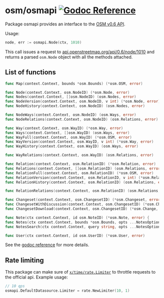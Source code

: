 osm/osmapi [![Godoc Reference](https://godoc.org/github.com/ich5003/small-osm/osmapi?status.svg)](https://godoc.org/github.com/ich5003/small-osm/osmapi)
==========

Package osmapi provides an interface to the [OSM v0.6 API](https://wiki.openstreetmap.org/wiki/API_v0.6).

Usage:

```go
node, err := osmapi.Node(ctx, 1010)
```

This call issues a request to [api.openstreetmap.org/api/0.6/node/1010](https://api.openstreetmap.org/api/0.6/node/1010)
and returns a parsed `osm.Node` object with all the methods attached.

## List of functions

```go
func Map(context.Context, bounds *osm.Bounds) (*osm.OSM, error)

func Node(context.Context, osm.NodeID) (*osm.Node, error)
func Nodes(context.Context, []osm.NodeID) (osm.Nodes, error)
func NodeVersion(context.Context, osm.NodeID, v int) (*osm.Node, error)
func NodeHistory(context.Context, osm.NodeID) (osm.Nodes, error)

func NodeWays(context.Context, osm.NodeID) (osm.Ways, error)
func NodeRelations(context.Context, osm.NodeID) (osm.Relations, error)

func Way(context.Context, osm.WayID) (*osm.Way, error)
func Ways(context.Context, []osm.WayID) (osm.Ways, error)
func WayFull(context.Context, osm.WayID) (*osm.OSM, error)
func WayVersion(context.Context, osm.WayID, v int) (*osm.Way, error)
func WayHistory(context.Context, osm.WayID) (osm.Ways, error)

func WayRelations(context.Context, osm.WayID) (osm.Relations, error)

func Relation(context.Context, osm.RelationID) (*osm.Relation, error)
func Relations(context.Context, []osm.RelationID) (osm.Relations, error)
func RelationFull(context.Context, osm.RelationID) (*osm.OSM, error)
func RelationVersion(context.Context, osm.RelationID, v int) (*osm.Relation, error)
func RelationHistory(context.Context, osm.RelationID) (osm.Relations, error)

func RelationRelations(context.Context, osm.RelationID) (osm.Relations, error)

func Changeset(context.Context, osm.ChangesetID) (*osm.Changeset, error)
func ChangesetWithDiscussion(context.Context, osm.ChangesetID) (*osm.Changeset, error)
func ChangesetDownload(context.Context, osm.ChangesetID) (*osm.Change, error)

func Note(ctx context.Context, id osm.NoteID) (*osm.Note, error) {
func Notes(ctx context.Context, bounds *osm.Bounds, opts ...NotesOption) (osm.Notes, error)
func NotesSearch(ctx context.Context, query string, opts ...NotesOption) (osm.Notes, error)

func User(ctx context.Context, id osm.UserID) (*osm.User, error)
```

See the [godoc reference](https://godoc.org/github.com/ich5003/small-osm/osmapi)
for more details.

## Rate limiting

This package can make sure of [`x/time/rate.Limiter`](https://godoc.org/golang.org/x/time/rate#Limiter)
 to throttle requests to the official api. Example usage:

```go
// 10 qps
osmapi.DefaultDatasource.Limiter = rate.NewLimiter(10, 1)
```
